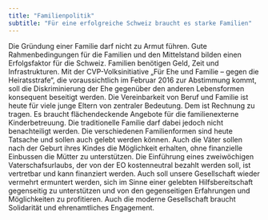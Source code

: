 ```yaml
---
title: "Familienpolitik"
subtitle: "Für eine erfolgreiche Schweiz braucht es starke Familien"
---
```


Die Gründung einer Familie darf nicht zu Armut führen. Gute Rahmenbedingungen für die Familien und den Mittelstand bilden einen Erfolgsfaktor für die Schweiz. Familien benötigen Geld, Zeit und Infrastrukturen. Mit der CVP-Volksinitiative „Für Ehe und Familie – gegen die Heiratsstrafe“, die voraussichtlich im Februar 2016 zur Abstimmung kommt, soll die Diskriminierung der Ehe gegenüber den anderen Lebensformen konsequent beseitigt werden. Die Vereinbarkeit von Beruf und Familie ist heute für viele junge Eltern von zentraler Bedeutung. Dem ist Rechnung zu tragen. Es braucht flächendeckende Angebote für die familienexterne Kinderbetreuung. Die traditionelle Familie darf dabei jedoch nicht benachteiligt werden. Die verschiedenen Familienformen sind heute Tatsache und sollen auch gelebt werden können. Auch die Väter sollen nach der Geburt ihres Kindes die Möglichkeit erhalten, ohne finanzielle Einbussen die Mütter zu unterstützen. Die Einführung eines zweiwöchigen Vaterschafsurlaubs, der von der EO kostenneutral bezahlt werden soll, ist vertretbar und kann finanziert werden. Auch soll unsere Gesellschaft wieder vermehrt ermuntert werden, sich im Sinne einer gelebten Hilfsbereitschaft gegenseitig zu unterstützen und von den gegenseitigen Erfahrungen und Möglichkeiten zu profitieren. Auch die moderne Gesellschaft braucht Solidarität und ehrenamtliches Engagement.
